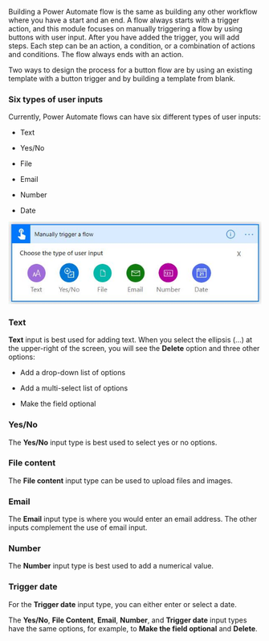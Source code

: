 Building a Power Automate flow is the same as building any other
workflow where you have a start and an end. A flow always starts with a
trigger action, and this module focuses on manually triggering
a flow by using buttons with user input. After you have added the trigger, you will add steps.
Each step can be an action, a condition, or a combination of actions
and conditions. The flow always ends with an action.

Two ways to design the process for a button flow are by using 
an existing template with a button trigger and by building a template from blank.

### Six types of user inputs

Currently, Power Automate flows can have six different types of user inputs:

- Text

- Yes/No
 
- File
 
- Email
 
- Number
 
- Date

![Six user input buttons](../media/user-input-button.jpg)

### Text

**Text** input is best used for adding text. When you select the ellipsis (...) 
at the upper-right of the screen, you will see the **Delete** option and three 
other options:

- Add a drop-down list of options

- Add a multi-select list of options

- Make the field optional

### Yes/No

The **Yes/No** input type is best used to select yes or no options.

### File content

The **File content** input type can be used to upload files and images.

### Email

The **Email** input type is where you would enter an email address. The other inputs
complement the use of email input.

### Number

The **Number** input type is best used to add a numerical value.

### Trigger date

For the **Trigger date** input type, you can either enter or select a date.

The **Yes/No**, **File Content**, **Email**, **Number**, and **Trigger date** input types have the same
options, for example, to **Make the field optional** and **Delete**.

